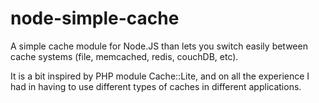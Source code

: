 node-simple-cache
=================

A simple cache module for Node.JS than lets you switch easily between cache systems (file, memcached, redis, couchDB, etc).

It is a bit inspired by PHP module Cache::Lite, and on all the experience I had in having to use different types of caches in different applications.

